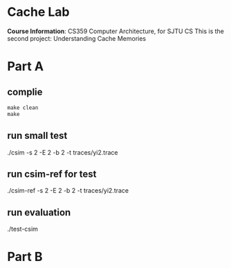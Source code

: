 # Cache Lab
**Course Information**: CS359 Computer Architecture, for SJTU CS
This is the second project:  Understanding Cache Memories

# Part A
## complie
```makefile
make clean
make
```

## run small test
./csim -s 2 -E 2 -b 2 -t traces/yi2.trace

## run csim-ref for test
./csim-ref -s 2 -E 2 -b 2 -t traces/yi2.trace
## run evaluation
 ./test-csim

# Part B